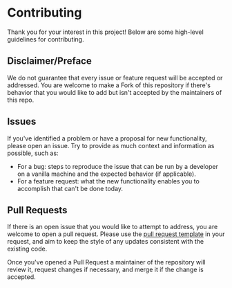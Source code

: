 # Contributing
Thank you for your interest in this project! Below are some high-level guidelines for contributing.

## Disclaimer/Preface
We do not guarantee that every issue or feature request will be accepted or addressed. You are welcome to make a Fork of this repository if there's behavior
that you would like to add but isn't accepted by the maintainers of this repo.

## Issues
If you've identified a problem or have a proposal for new functionality, please open an issue. Try to provide as much 
context and information as possible, such as:
- For a bug: steps to reproduce the issue that can be run by a developer on a vanilla machine and the expected behavior (if applicable).
- For a feature request: what the new functionality enables you to accomplish that can't be done today.

## Pull Requests
If there is an open issue that you would like to attempt to address, you are welcome to open a pull request. Please use the 
[pull request template](.github/pull_request_template.md) in your request, and aim to keep the style of any updates consistent with the existing code.

Once you've opened a Pull Request a maintainer of the repository will review it, request changes if necessary, and merge it if the change is accepted.
